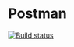 # Postman
[![Build status](https://github.com/OksanaNen/Postman/actions/workflows/blank.yml/badge.svg)](https://github.com/OksanaNen/Postman/actions/workflows/blank.yml)
